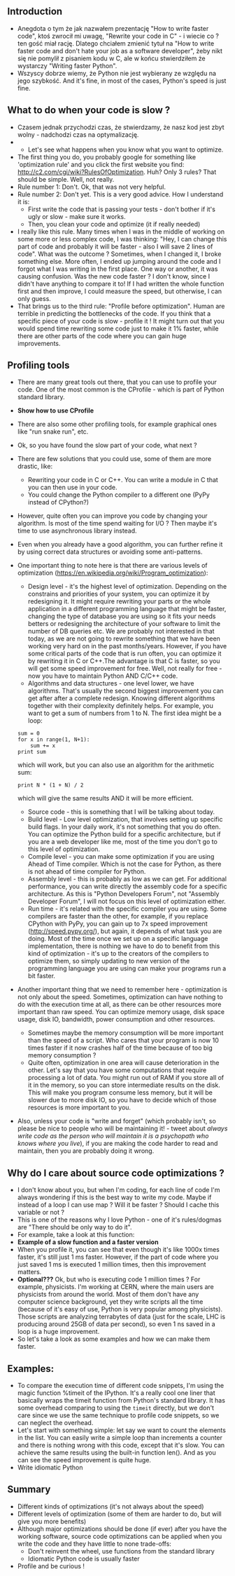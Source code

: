 ## Introduction
* Anegdota o tym że jak nazwałem prezentację "How to write faster code", ktoś zwrocił mi uwagę, "Rewrite your code in C" - i wiecie co ? ten gość miał rację. Dlatego chciałem zmienić tytuł na "How to write faster code and don't hate your job as a software developer", żeby nikt się nie pomylił z pisaniem kodu w C, ale w końcu stwierdziłem że wystarczy "Writing faster Python".
* Wszyscy dobrze wiemy, że Python nie jest wybierany ze względu na jego szybkość. And it's fine, in most of the cases, Python's speed is just fine.

## What to do when your code is slow ?
* Czasem jednak przychodzi czas, że stwierdzamy, że nasz kod jest zbyt wolny - nadchodzi czas na optymalizację.
* * Let's see what happens when you know what you want to optimize.
* The first thing you do, you probably google for something like 'optimization rule' and you click the first website you find: http://c2.com/cgi/wiki?RulesOfOptimization. Huh? Only 3 rules? That should be simple. Well, not really.
* Rule number 1: Don't. Ok, that was not very helpful.
* Rule number 2: Don't yet. This is a very good advice. How I understand it is:
    + First write the code that is passing your tests - don't bother if it's ugly or slow - make sure it works.
    + Then, you clean your code and optimize (it if really needed)
* I really like this rule. Many times when I was in the middle of working on some more or less complex code, I was thinking: "Hey, I can change this part of code and probably it will be faster - also I will save 2 lines of code". What was the outcome ? Sometimes, when I changed it, I broke something else. More often, I ended up jumping around the code and I forgot what I was writing in the first place. One way or another, it was causing confusion. Was the new code faster ? I don't know, since I didn't have anything to compare it to! If I had written the whole function first and then improve, I could measure the speed, but otherwise, I can only guess.
* That brings us to the third rule: "Profile before optimization". Human are terrible in predicting the bottlenecks of the code. If you think that a specific piece of your code is slow - profile it ! It might turn out that you would spend time rewriting some code just to make it 1% faster, while there are other parts of the code where you can gain huge improvements.

## Profiling tools

* There are many great tools out there, that you can use to profile your code. One of the most common is the CProfile - which is part of Python standard library.
* **Show how to use CProfile**
* There are also some other profiling tools, for example graphical ones like "run snake run", etc.
* Ok, so you have found the slow part of your code, what next ?
* There are few solutions that you could use, some of them are more drastic, like:
    + Rewriting your code in C or C++. You can write a module in C that you can then use in your code.
    + You could change the Python compiler to a different one (PyPy instead of CPython?)
* However, quite often you can improve you code by changing your algorithm. Is most of the time spend waiting for I/O ? Then maybe it's time to use asynchronous library instead.
* Even when you already have a good algorithm, you can further refine it by using correct data structures or avoiding some anti-patterns.

* One important thing to note here is that there are various levels of optimization (https://en.wikipedia.org/wiki/Program_optimization):
    - Design level - it's the highest level of optimization. Depending on the constrains and priorities of your system, you can optimize it by redesigning it. It might require rewriting your parts or the whole application in a different programming language that might be faster, changing the type of database you are using so it fits your needs betters or redesigning the architecture of your software to limit the number of DB queries etc. We are probably not interested in that today, as we are not going to rewrite something that we have been working very hard on in the past months/years. However, if you have some critical parts of the code that is run often, you can optimize it by rewriting it in C or C++.The advantage is that C is faster, so you will get some speed improvement for free. Well, not really for free - now you have to maintain Python AND C/C++ code.
    - Algorithms and data structures - one level lower, we have algorithms. That's usually the second biggest improvement you can get after after a complete redesign. Knowing different algorithms together with their complexity definitely helps. For example, you want to get a sum of numbers from 1 to N. The first idea might be a loop:
    ```
    sum = 0
    for x in range(1, N+1):
        sum += x
    print sum
    ```
    which will work, but you can also use an algorithm for the arithmetic sum:
    ```
    print N * (1 + N) / 2
    ```
    which will give the same results AND it will be more efficient.
    - Source code - this is something that I will be talking about today.
    - Build level - Low level optimization, that involves setting up specific build flags. In your daily work, it's not something that you do often. You can optimize the Python build for a specific architecture, but if you are a web developer like me, most of the time you don't go to this level of optimization.
    - Compile level - you can make some optimization if you are using Ahead of Time compiler. Which is not the case for Python, as there is not ahead of time compiler for Python.
    - Assembly level - this is probably as low as we can get. For additional performance, you can write directly the assembly code for a specific architecture. As this is "Python Developers Forum", not "Assembly Developer Forum", I will not focus on this level of optimization either.
    - Run time - it's related with the specific compiler you are using. Some compilers are faster than the other, for example, if you replace CPython with PyPy, you can gain up to 7x speed improvement (http://speed.pypy.org/), but again, it depends of what task you are doing. Most of the time once we set up on a specific language implementation, there is nothing we have to do to benefit from this kind of optimization - it's up to the creators of the compilers to optimize them, so simply updating to new version of the programming language you are using can make your programs run a bit faster.
* Another important thing that we need to remember here - optimization is not only about the speed. Sometimes, optimization can have nothing to do with the execution time at all, as there can be other resources more important than raw speed. You can optimize memory usage, disk space usage, disk IO, bandwidth, power consumption and other resources.
    + Sometimes maybe the memory consumption will be more important than the speed of a script. Who cares that your program is now 10 times faster if it now crashes half of the time because of too big memory consumption ?
    + Quite often, optimization in one area will cause deterioration in the other. Let's say that you have some computations that require processing a lot of data. You might run out of RAM if you store all of it in the memory, so you can store intermediate results on the disk. This will make you program consume less memory, but it will be slower due to more disk IO, so you have to decide which of those resources is more important to you.
* Also, unless your code is "write and forget" (which probably isn't, so please be nice to people who will be maintaining it! - tweet about _always write code as the person who will maintain it is a psychopath who knows where you live_), if you are making the code harder to read and maintain, then you are probably doing it wrong.

## Why do I care about source code optimizations ?
* I don't know about you, but when I'm coding, for each line of code I'm always wondering if this is the best way to write my code. Maybe if instead of a loop I can use map ? Will it be faster ? Should I cache this variable or not ?
* This is one of the reasons why I love Python - one of it's rules/dogmas are "There should be only way to do it".
* For example, take a look at this function:
* **Example of a slow function and a faster version**
* When you profile it, you can see that even though it's like 1000x times faster, it's still just 1 ms faster. However, if the part of code where you just saved 1 ms is executed 1 million times, then this improvement matters.
* **Optional???** Ok, but who is executing code 1 million times ? For example, physicists. I'm working at CERN, where the main users are physicists from around the world. Most of them don't have any computer science background, yet they write scripts all the time (because of it's easy of use, Python is very popular among physicists). Those scripts are analyzing terrabytes of data (just for the scale, LHC is producing around 25GB of data per second), so even 1 ns saved in a loop is a huge improvement.
* So let's take a look as some examples and how we can make them faster.

## Examples:
* To compare the execution time of different code snippets, I'm using the magic function %timeit of the IPython. It's a really cool one liner that basically wraps the timeit function from Python's standard library. It has some overhead comparing to using the `timeit` directly, but we don't care since we use the same technique to profile code snippets, so we can neglect the overhead.
* Let's start with something simple: let say we want to count the elements in the list. You can easily write a simple loop than increments a counter and there is nothing wrong with this code, except that it's slow. You can achieve the same results using the built-in function len(). And as you can see the speed improvement is quite huge.
* Write idiomatic Python

## Summary
* Different kinds of optimizations (it's not always about the speed)
* Different levels of optimization (some of them are harder to do, but will give you more benefits)
* Although major optimizations should be done (if ever) after you have the working software, source code optimizations can be applied when you write the code and they have little to none trade-offs:
    - Don't reinvent the wheel, use functions from the standard library
    - Idiomatic Python code is usually faster
* Profile and be curious !